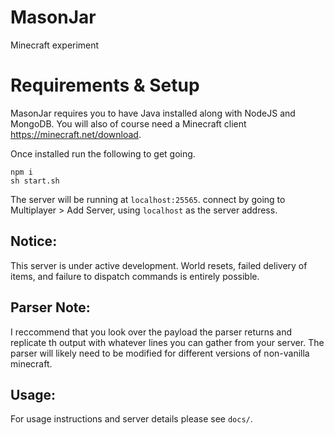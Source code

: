 # MasonJar
Minecraft experiment

# Requirements & Setup
MasonJar requires you to have Java installed along with NodeJS and MongoDB.
You will also of course need a Minecraft client https://minecraft.net/download.

Once installed run the following to get going.

```$
npm i
sh start.sh
```

The server will be running at `localhost:25565`. connect by going to Multiplayer > Add Server, using `localhost` as the server address.

## Notice:
This server is under active development. World resets, failed delivery of items,
and failure to dispatch commands is entirely possible.

## Parser Note:
I reccommend that you look over the payload the parser returns and replicate th output with whatever lines you can gather from your server.
The parser will likely need to be modified for different versions of non-vanilla minecraft.

## Usage:
For usage instructions and server details please see `docs/`.